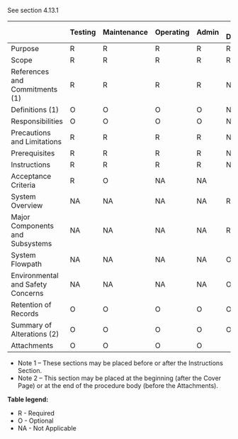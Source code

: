 See section 4.13.1

|                                   | Testing | Maintenance | Operating | Admin | System Description |
|-----------------------------------|---------|-------------|-----------|-------|--------------------|
| Purpose                           | R       | R           | R         | R     | R                  |
| Scope                             | R       | R           | R         | R     | R                  |
| References and Commitments (1)    | R       | R           | R         | R     | NA                 |
| Definitions (1)                   | O       | O           | O         | O     | NA                 |
| Responsibilities                  | O       | O           | O         | O     | NA                 |
| Precautions and Limitations       | R       | R           | R         | R     | NA                 |
| Prerequisites                     | R       | R           | R         | R     | NA                 |
| Instructions                      | R       | R           | R         | R     | NA                 |
| Acceptance Criteria               | R       | O           | NA        | NA    |                    |
| System Overview                   | NA      | NA          | NA        | NA    | R                  |
| Major Components and Subsystems   | NA      | NA          | NA        | NA    | R                  |
| System Flowpath                   | NA      | NA          | NA        | NA    | O                  |
| Environmental and Safety Concerns | NA      | NA          | NA        | NA    | O                  |
| Retention of Records              | O       | O           | O         | O     | O                  |
| Summary of Alterations (2)        | O       | O           | O         | O     | O                  |
| Attachments                       | O       | O           | O         | O     |                    |

- Note 1 – These sections may be placed before or after the Instructions Section.
- Note 2 – This section may be placed at the beginning (after the Cover Page) or at the end of the procedure body (before the Attachments).

**Table legend:** 
- R - Required
- O - Optional
- NA - Not Applicable
